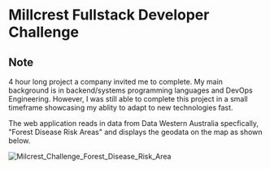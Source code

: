 # Millcrest Fullstack Developer Challenge

## Note

4 hour long project a company invited me to complete. My main background is in backend/systems programming languages and DevOps Engineering. However, I was still able to complete this project in a small timeframe showcasing my ablity to adapt to new technologies fast. 

The web application reads in data from Data Western Australia specfically, "Forest Disease Risk Areas" and displays the geodata on the map as shown below.

![Milcrest_Challenge_Forest_Disease_Risk_Area](https://github.com/Azaijah/Milcrest_Challenge/assets/157721324/b3071e73-aa0e-4c48-b2fb-6baae23f23b2)
